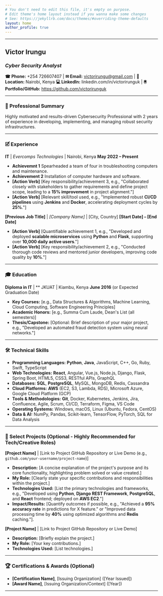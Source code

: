 ```yaml
---
# You don't need to edit this file, it's empty on purpose.
# Edit theme's home layout instead if you wanna make some changes
# See: https://jekyllrb.com/docs/themes/#overriding-theme-defaults
layout: home
author_profile: true
---
```

---
## **Victor Irungu**
### *Cyber Security Analyst*

**&#x260E; Phone:** +254 726607407 | **&#x2709; Email:** victorirungu@gmail.com | **&#x1F4CD; Location:** Nairobi, Kenya
**&#x1F4BB; LinkedIn:** linkedin.com/in/victorirunguk | **&#x1F5B2; Portfolio/GitHub:** https://github.com/victorirunguk

---

### **&#x1F4BC; Professional Summary**

Highly motivated and results-driven Cybersecurity Professional with 2 years of experience in developing, implementing, and managing robust security infrastructures. 

---

### **&#x1F5F9; Experience**

**IT** | *Evercomps Technologies* | Nairobi, Kenya
**May 2022 – Present**
* **Achievemnt 1** Spearheaded a team of four in troubleshooting computers and maintenance. 
* **Achievement 2** Installation of computer hardware and software. 
* **[Action Verb]** [Key responsibility/achievement 3, e.g., "Collaborated closely with stakeholders to gather requirements and define project scope, leading to a **15% improvement** in project alignment."]
* **[Action Verb]** [Relevant skill/tool used, e.g., "Implemented robust **CI/CD pipelines** using **Jenkins** and **Docker**, accelerating deployment cycles by **25%**."]

**[Previous Job Title]** | *[Company Name]* | [City, Country]
**[Start Date] – [End Date]**
* **[Action Verb]** [Quantifiable achievement 1, e.g., "Developed and deployed **scalable microservices** using **Python** and **Flask**, supporting over **10,000 daily active users**."]
* **[Action Verb]** [Key responsibility/achievement 2, e.g., "Conducted thorough code reviews and mentored junior developers, improving code quality by **10%**."]

---

### **&#x1F393; Education**

**Diploma in IT** | **
JKUAT | Kiambu, Kenya
**June 2016** (or Expected Graduation Date)
* **Key Courses:** [e.g., Data Structures & Algorithms, Machine Learning, Cloud Computing, Software Engineering Principles]
* **Academic Honors:** [e.g., Summa Cum Laude, Dean's List (all semesters)]
* **Thesis/Capstone:** [Optional: Brief description of your major project, e.g., "Developed an automated fraud detection system using neural networks."]

---

### **&#x1F6E0; Technical Skills**

* **Programming Languages:** **Python**, **Java**, JavaScript, C++, Go, Ruby, Swift, TypeScript
* **Web Technologies:** **React**, Angular, Vue.js, Node.js, Django, Flask, Spring Boot, HTML5, CSS3, RESTful APIs, GraphQL
* **Databases:** **SQL**, **PostgreSQL**, MySQL, MongoDB, Redis, Cassandra
* **Cloud Platforms:** **AWS** (EC2, S3, Lambda, RDS), Microsoft Azure, Google Cloud Platform (GCP)
* **Tools & Methodologies:** **Git**, Docker, Kubernetes, Jenkins, Jira, Confluence, Agile, Scrum, CI/CD, Terraform, Figma, VS Code
* **Operating Systems:** Windows, macOS, Linux (Ubuntu, Fedora, CentOS)
* **Data & AI:** NumPy, Pandas, Scikit-learn, TensorFlow, PyTorch, SQL for Data Analysis

---

### **&#x1F4C1; Select Projects (Optional - Highly Recommended for Tech/Creative Roles)**

**[Project Name]** | [Link to Project GitHub Repository or Live Demo (e.g., `github.com/your-username/project-name`)]
* **Description:** [A concise explanation of the project's purpose and its core functionality, highlighting problem solved or value created.]
* **My Role:** [Clearly state your specific contributions and responsibilities within the project.]
* **Technologies Used:** [List the primary technologies and frameworks, e.g., "Developed using **Python**, **Django REST Framework**, **PostgreSQL**, and **React** frontend; deployed on **AWS EC2**."]
* **Impact/Results:** [Quantify outcomes if possible, e.g., "Achieved a **95% accuracy rate** in predictions for X feature." or "Improved data processing time by **40%** using optimized algorithms and **Redis** caching."].

**[Project Name]** | [Link to Project GitHub Repository or Live Demo]
* **Description:** [Briefly explain the project.]
* **My Role:** [Your key contributions.]
* **Technologies Used:** [List technologies.]

---

### **&#x1F3C6; Certifications & Awards (Optional)**

* **[Certification Name]**, [Issuing Organization] ([Year Issued])
* **[Award Name]**, [Issuing Organization/Context] ([Year])

---
